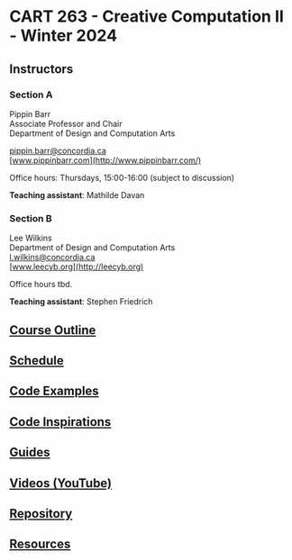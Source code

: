 # CART 263 - Creative Computation II - Winter 2024

## Instructors

### Section A

Pippin Barr  
Associate Professor and Chair  
Department of Design and Computation Arts  

[pippin.barr@concordia.ca](mailto:pippin.barr@concordia.ca)  
[www.pippinbarr.com](http://www.pippinbarr.com/)  

Office hours: Thursdays, 15:00-16:00 (subject to discussion)

**Teaching assistant**: Mathilde Davan

### Section B

Lee Wilkins  
Department of Design and Computation Arts  
[l.wilkins@concordia.ca](mailto:l.wilkins@concordia.ca)  
[www.leecyb.org](http://leecyb.org)  

Office hours tbd.

**Teaching assistant**: Stephen Friedrich

## [Course Outline](https://pippinbarr.github.io/cart263/course-information/outline.html)

## [Schedule](https://pippinbarr.github.io/cart263/course-information/schedule.html)

## [Code Examples](https://pippinbarr.github.io/cart263/examples/)

## [Code Inspirations](inspirations/)

## [Guides](https://pippinbarr.github.io/cart263/guides/)

## [Videos (YouTube)](https://www.youtube.com/channel/UCgMMSLb6Zywjhk9JW6I00Aw/playlists?view=50&sort=dd&shelf_id=2)

## [Repository](https://www.github.com/pippinbarr/cart263/)

## [Resources](https://pippinbarr.github.io/cart263/course-information/resources.html)
